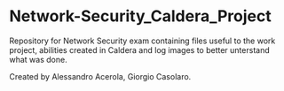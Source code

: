 # Network-Security_Caldera_Project

Repository for Network Security exam containing files useful to the work project, abilities created in Caldera and log images to better unterstand what was done.

Created by Alessandro Acerola, Giorgio Casolaro.

